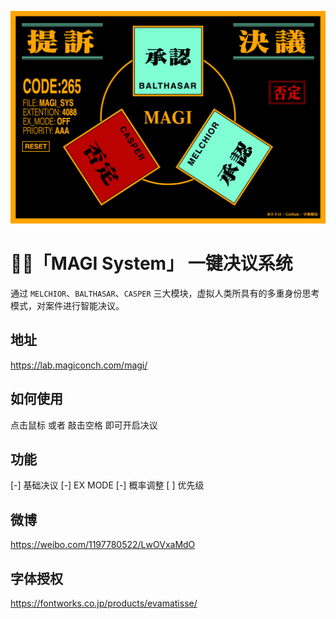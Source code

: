 ![MAGI System](banner.png)

# 👩🏼「MAGI System」 一键决议系统

通过 `MELCHIOR`、`BALTHASAR`、`CASPER` 三大模块，虚拟人类所具有的多重身份思考模式，对案件进行智能决议。

## 地址
https://lab.magiconch.com/magi/

## 如何使用
点击鼠标 或者 敲击空格 即可开启决议

## 功能
 [-] 基础决议
 [-] EX MODE
 [-] 概率调整
 [ ] 优先级

## 微博
https://weibo.com/1197780522/LwOVxaMdO

## 字体授权
https://fontworks.co.jp/products/evamatisse/